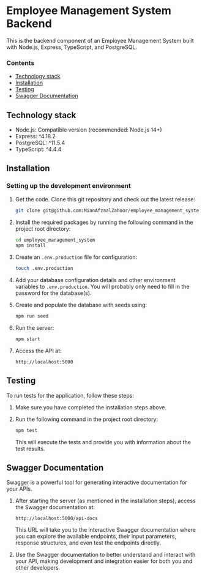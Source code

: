 # Employee Management System Backend

This is the backend component of an Employee Management System built with Node.js, Express, TypeScript, and PostgreSQL.

### Contents

- [Technology stack](#technology-stack)
- [Installation](#installation)
- [Testing](#testing)
- [Swagger Documentation](#swagger-documentation)

## Technology stack

- Node.js: Compatible version (recommended: Node.js 14+)
- Express: ^4.18.2
- PostgreSQL: ^11.5.4
- TypeScript: ^4.4.4

## Installation

### Setting up the development environment

1.  Get the code. Clone this git repository and check out the latest release:

    ```bash
    git clone git@github.com:MianAfzaalZahoor/employee_management_system.git
    ```

2.  Install the required packages by running the following command in the project root directory:

    ```bash
    cd employee_management_system
    npm install
    ```

3.  Create an `.env.production` file for configuration:

    ```bash
    touch .env.production
    ```

4.  Add your database configuration details and other environment variables to `.env.production`. You will probably only need to fill in the password for the database(s).

5.  Create and populate the database with seeds using:

    ```bash
    npm run seed
    ```

6.  Run the server:

    ```bash
    npm start
    ```

7. Access the API at:

    ```
    http://localhost:5000
    ```

## Testing

To run tests for the application, follow these steps:

1. Make sure you have completed the installation steps above.

2. Run the following command in the project root directory:

    ```bash
    npm test
    ```

   This will execute the tests and provide you with information about the test results.

## Swagger Documentation

Swagger is a powerful tool for generating interactive documentation for your APIs.

1. After starting the server (as mentioned in the installation steps), access the Swagger documentation at:

    ```
    http://localhost:5000/api-docs
    ```

   This URL will take you to the interactive Swagger documentation where you can explore the available endpoints, their input parameters, response structures, and even test the endpoints directly.

2. Use the Swagger documentation to better understand and interact with your API, making development and integration easier for both you and other developers.

